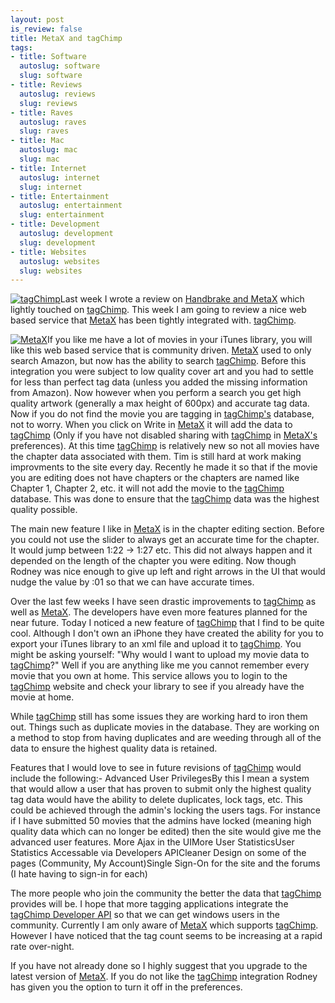 ```yaml
--- 
layout: post
is_review: false
title: MetaX and tagChimp
tags: 
- title: Software
  autoslug: software
  slug: software
- title: Reviews
  autoslug: reviews
  slug: reviews
- title: Raves
  autoslug: raves
  slug: raves
- title: Mac
  autoslug: mac
  slug: mac
- title: Internet
  autoslug: internet
  slug: internet
- title: Entertainment
  autoslug: entertainment
  slug: entertainment
- title: Development
  autoslug: development
  slug: development
- title: Websites
  autoslug: websites
  slug: websites
---
```


[![tagChimp](http://www.josephcrawford.com/wp-content/uploads/2008/04/tagchimp.png "tagChimp")](http://www.tagchimp.com/)Last week I wrote a review on [Handbrake and MetaX](/2008/04/19/review-handbrake-metax/) which lightly touched on [tagChimp](http://www.tagchimp.com/).  This week I am going to review a nice web based service that [MetaX](http://www.kerstetter.net/page53/page54/page54.html) has been tightly integrated with. [tagChimp](http://www.tagchimp.com/).

[![](http://www.josephcrawford.com/wp-content/uploads/2008/04/metax.png "MetaX")](http://www.kerstetter.net/page53/page54/page54.html)If you like me have a lot of movies in your iTunes library, you will like this web based service that is community driven.  [MetaX](http://www.kerstetter.net/page53/page54/page54.html) used to only search Amazon, but now has the ability to search [tagChimp](http://www.tagchimp.com/).  Before this integration you were subject to low quality cover art and you had to settle for less than perfect tag data (unless you added the missing information from Amazon).  Now however when you perform a search you get high quality artwork (generally a max height of 600px) and accurate tag data.  Now if you do not find the movie you are tagging in [tagChimp's](http://www.tagchimp.com/) database, not to worry.  When you click on Write in [MetaX](http://www.kerstetter.net/page53/page54/page54.html) it will add the data to [tagChimp](http://www.tagchimp.com/) (Only if you have not disabled sharing with [tagChimp](http://www.tagchimp.com/) in [MetaX's](http://www.kerstetter.net/page53/page54/page54.html) preferences).  At this time [tagChimp](http://www.tagchimp.com/) is relatively new so not all movies have the chapter data associated with them.  Tim is still hard at work making improvments to the site every day.  Recently he made it so that if the movie you are editing does not have chapters or the chapters are named like Chapter 1, Chapter 2, etc. it will not add the movie to the [tagChimp](http://www.tagchimp.com/) database.  This was done to ensure that the [tagChimp](http://www.tagchimp.com/) data was the highest quality possible.
<!--more-->
The main new feature I like in [MetaX](http://www.kerstetter.net/page53/page54/page54.html) is in the chapter editing section.  Before you could not use the slider to always get an accurate time for the chapter.  It would jump between 1:22 -> 1:27 etc.  This did not always happen and it depended on the length of the chapter you were editing.  Now though Rodney was nice enough to give up left and right arrows in the UI that would nudge the value by :01 so that we can have accurate times.

Over the last few weeks I have seen drastic improvements to [tagChimp](http://www.tagchimp.com/) as well as [MetaX](http://www.kerstetter.net/page53/page54/page54.html).  The developers have even more features planned for the near future.  Today I noticed a new feature of [tagChimp](http://www.tagchimp.com/) that I find to be quite cool.  Although I don't own an iPhone they have created the ability for you to export your iTunes library to an xml file and upload it to [tagChimp](http://www.tagchimp.com/).  You might be asking yourself: "Why would I want to upload my movie data to [tagChimp](http://www.tagchimp.com/)?"  Well if you are anything like me you cannot remember every movie that you own at home.  This service allows you to login to the [tagChimp](http://www.tagchimp.com/) website and check your library to see if you already have the movie at home.

While [tagChimp](http://www.tagchimp.com/) still has some issues they are working hard to iron them out.  Things such as duplicate movies in the database.  They are working on a method to stop from having duplicates and are weeding through all of the data to ensure the highest quality data is retained.

Features that I would love to see in future revisions of [tagChimp](http://www.tagchimp.com/) would include the following:- Advanced User PrivilegesBy this I mean a system that would allow a user that has proven to submit only the highest quality tag data would have the ability to delete duplicates, lock tags, etc.  This could be achieved through the admin's locking the users tags.  For instance if I have submitted 50 movies that the admins have locked (meaning high quality data which can no longer be edited) then the site would give me the advanced user features.
More Ajax in the UIMore User StatisticsUser Statistics Accessable via Developers APICleaner Design on some of the pages (Community, My Account)Single Sign-On for the site and the forums (I hate having to sign-in for each)

The more people who join the community the better the data that [tagChimp](http://www.tagchimp.com/) provides will be.  I hope that more tagging applications integrate the [tagChimp Developer API](http://www.tagchimp.com/dev/home.php) so that we can get windows users in the community.  Currently I am only aware of [MetaX](http://www.kerstetter.net/page53/page54/page54.html) which supports [tagChimp](http://www.tagchimp.com/).  However I have noticed that the tag count seems to be increasing at a rapid rate over-night.

If you have not already done so I highly suggest that you upgrade to the latest version of [MetaX](http://www.kerstetter.net/page53/page54/page54.html).  If you do not like the [tagChimp](http://www.tagchimp.com/) integration Rodney has given you the option to turn it off in the preferences.
